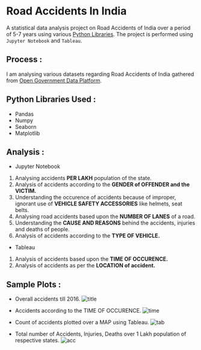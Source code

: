 # Road Accidents In India

A statistical data analysis project on Road Accidents of India over a period of 5-7 years using various [Python Libraries](#lib).
The project is performed using `Jupyter Notebook` and `Tableau`.

## Process :
I am analysing various datasets regarding Road Accidents of India gathered from [Open Government Data Platform](https://data.gov.in/dataset-group-name/road-accidents). 

## Python Libraries Used : <a id = 'lib'></a>
- Pandas
- Numpy
- Seaborn
- Matplotlib

## Analysis :

- Jupyter Notebook
1) Analysing accidents **PER LAKH** population of the state.
2) Analysis of accidents according to the **GENDER of OFFENDER and the VICTIM.**
3) Understanding the occurence of accidents because of improper, ignorant use of **VEHICLE SAFETY ACCESSORIES** like helmets, seat belts.
4) Analysing road accidents based upon the **NUMBER OF LANES** of a road.
5) Understanding the **CAUSE AND REASONS** behind the accidents, injuries and deaths of people.
6) Analysis of accidents according to the **TYPE OF VEHICLE.**

- Tableau
1) Analysis of accidents based upon the **TIME OF OCCURENCE.**
2) Analysis of accidents as per the **LOCATION of accident.**
 
## Sample Plots :
- Overall accidents till 2016.
![title](https://raw.githubusercontent.com/katreparitosh/Data-Analysis-Of-Road-Accidents-In-India/master/Images/DF%20Accidents/3.png)

- Accidents according to the TIME OF OCCURENCE.
![time](https://raw.githubusercontent.com/katreparitosh/Data-Analysis-Of-Road-Accidents-In-India/master/Tableau/day1.png)

- Count of accidents plotted over a MAP using Tableau.
![tab](https://raw.githubusercontent.com/katreparitosh/Data-Analysis-Of-Road-Accidents-In-India/master/Tableau/Location/Overall.png)

- Total number of Accidents, Injuries, Deaths over 1 Lakh population of respective states.
![acc](https://raw.githubusercontent.com/katreparitosh/Data-Analysis-Of-Road-Accidents-In-India/master/Images/DF4%20Lanes/8.png)

